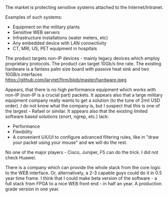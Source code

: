 The market is protecting sensitive systems attached to the Internet/Intranet.

Examples of such systems:
* Equipment on the military plants
* Sensitive WEB servers
* Infrastructure installations (water meters, etc)
* Any embedded device with LAN connectivity
* CT, MRI, US, PET equipment in hospitals

The product targets non-IP devices - mainly legacy devices which employ proprietary protocols. 
The product can target 10Gb/s line rate. The existing hardware is a fanless palm size board 
with passive heat sink and two 10GB/s interfaces https://github.com/larytet/firm/blob/master/hardware.jpeg

Appears, that there is no high performance equipment which works with non-IP (non-IP is a 
crucial part) packets. It appears also that a large military equipment company really wants 
to get a solution (to the tune of 2mil USD order). I do not know what the company is, but I
suspect that this is one of the largest - Rafael or similar. It appears also that the 
existing limited software based solutions (snort, ngrep, etc.) lack:
*  Performance
*  Flexibility
*  A convenient UX/UI to configure advanced filtering rules, like in 
"draw your packet using your mouse" and we will do the rest.

No one of the major players - Cisco, Juniper, F5 can do the trick. I did not check Huawei.

There is a company which can provide the whole stack from the core logic to the WEB interface. 
Or, alternatively, a 2-3 capable guys could do it in 0.5 year time frame. 
I think that I could make beta version of the software - a full stack from FPGA to a nice 
WEB front end - in half an year. A production grade version in one year.
